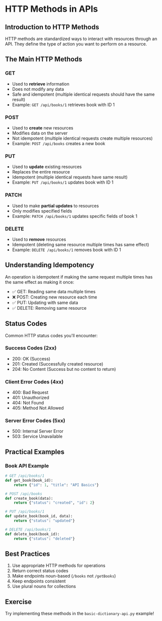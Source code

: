 # HTTP Methods in APIs

## Introduction to HTTP Methods

HTTP methods are standardized ways to interact with resources through an API. They define the type of action you want to perform on a resource.

## The Main HTTP Methods

### GET

- Used to **retrieve** information
- Does not modify any data
- Safe and idempotent (multiple identical requests should have the same result)
- Example: `GET /api/books/1` retrieves book with ID 1

### POST

- Used to **create** new resources
- Modifies data on the server
- Not idempotent (multiple identical requests create multiple resources)
- Example: `POST /api/books` creates a new book

### PUT

- Used to **update** existing resources
- Replaces the entire resource
- Idempotent (multiple identical requests have same result)
- Example: `PUT /api/books/1` updates book with ID 1

### PATCH

- Used to make **partial updates** to resources
- Only modifies specified fields
- Example: `PATCH /api/books/1` updates specific fields of book 1

### DELETE

- Used to **remove** resources
- Idempotent (deleting same resource multiple times has same effect)
- Example: `DELETE /api/books/1` removes book with ID 1

## Understanding Idempotency

An operation is idempotent if making the same request multiple times has the same effect as making it once:

- ✅ GET: Reading same data multiple times
- ❌ POST: Creating new resource each time
- ✅ PUT: Updating with same data
- ✅ DELETE: Removing same resource

## Status Codes

Common HTTP status codes you'll encounter:

### Success Codes (2xx)

- 200: OK (Success)
- 201: Created (Successfully created resource)
- 204: No Content (Success but no content to return)

### Client Error Codes (4xx)

- 400: Bad Request
- 401: Unauthorized
- 404: Not Found
- 405: Method Not Allowed

### Server Error Codes (5xx)

- 500: Internal Server Error
- 503: Service Unavailable

## Practical Examples

### Book API Example

```python
# GET /api/books/1
def get_book(book_id):
    return {"id": 1, "title": "API Basics"}

# POST /api/books
def create_book(data):
    return {"status": "created", "id": 2}

# PUT /api/books/1
def update_book(book_id, data):
    return {"status": "updated"}

# DELETE /api/books/1
def delete_book(book_id):
    return {"status": "deleted"}
```

## Best Practices

1. Use appropriate HTTP methods for operations
2. Return correct status codes
3. Make endpoints noun-based (`/books` not `/getBooks`)
4. Keep endpoints consistent
5. Use plural nouns for collections

## Exercise

Try implementing these methods in the `basic-dictionary-api.py` example!

